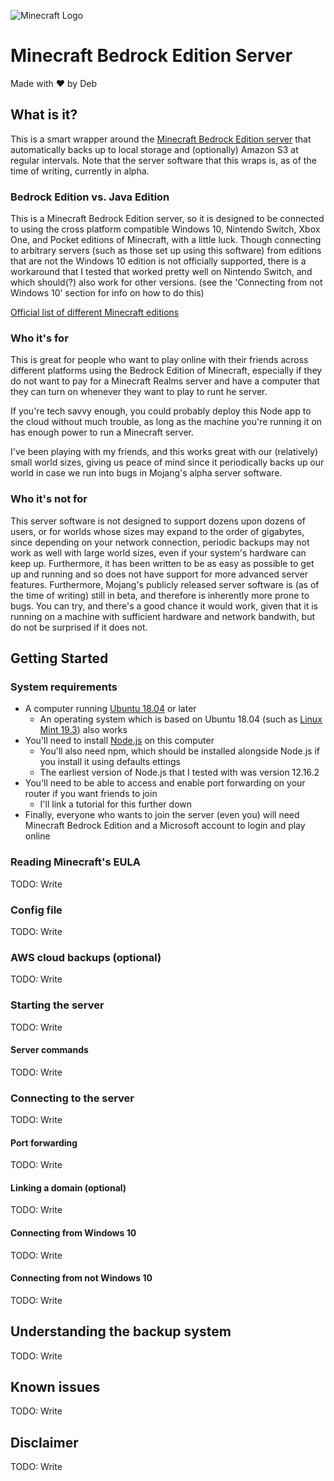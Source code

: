 ![Minecraft Logo](https://www.minecraft.net/etc.clientlibs/minecraft/clientlibs/main/resources/img/header/logo.png)

# Minecraft Bedrock Edition Server
Made with ❤️ by Deb

## What is it?

This is a smart wrapper around the [Minecraft Bedrock Edition server](https://www.minecraft.net/en-us/download/server/bedrock/) that automatically backs up to local storage and (optionally) Amazon S3 at regular intervals. Note that the server software that this wraps is, as of the time of writing, currently in alpha.

### Bedrock Edition vs. Java Edition
This is a Minecraft Bedrock Edition server, so it is designed to be connected to using the cross platform compatible Windows 10, Nintendo Switch, Xbox One, and Pocket editions of Minecraft, with a little luck. Though connecting to arbitrary servers (such as those set up using this software) from editions that are not the Windows 10 edition is not officially supported, there is a workaround that I tested that worked pretty well on Nintendo Switch, and which should(?) also work for other versions. (see the 'Connecting from not Windows 10' section for info on how to do this)

[Official list of different Minecraft editions](https://help.minecraft.net/hc/en-us/articles/360034753992-Different-Minecraft-Editions)

### Who it's for
This is great for people who want to play online with their friends across different platforms using the Bedrock Edition of Minecraft, especially if they do not want to pay for a Minecraft Realms server and have a computer that they can turn on whenever they want to play to runt he server.

If you're tech savvy enough, you could probably deploy this Node app to the cloud without much trouble, as long as the machine you're running it on has enough power to run a Minecraft server.

I've been playing with my friends, and this works great with our (relatively) small world sizes, giving us peace of mind since it periodically backs up our world in case we run into bugs in Mojang's alpha server software.

### Who it's not for
This server software is not designed to support dozens upon dozens of users, or for worlds whose sizes may expand to the order of gigabytes, since depending on your network connection, periodic backups may not work as well with large world sizes, even if your system's hardware can keep up. Furthermore, it has been written to be as easy as possible to get up and running and so does not have support for more advanced server features. Furthermore, Mojang's publicly released server software is (as of the time of writing) still in beta, and therefore is inherently more prone to bugs. You can try, and there's a good chance it would work, given that it is running on a machine with sufficient hardware and network bandwith, but do not be surprised if it does not.

## Getting Started

### System requirements
- A computer running [Ubuntu 18.04](http://releases.ubuntu.com/18.04.4/) or later
  - An operating system which is based on Ubuntu 18.04 (such as [Linux Mint 19.3](https://www.linuxmint.com/download.php)) also works
- You'll need to install [Node.js](https://nodejs.org/en/download/) on this computer
  - You'll also need npm, which should be installed alongside Node.js if you install it using defaults ettings
  - The earliest version of Node.js that I tested with was version 12.16.2
- You'll need to be able to access and enable port forwarding on your router if you want friends to join
  - I'll link a tutorial for this further down
- Finally, everyone who wants to join the server (even you) will need Minecraft Bedrock Edition and a Microsoft account to login and play online

### Reading Minecraft's EULA
TODO: Write

### Config file
TODO: Write

### AWS cloud backups (optional)
TODO: Write

### Starting the server
TODO: Write

#### Server commands
TODO: Write

### Connecting to the server
TODO: Write

#### Port forwarding
TODO: Write

#### Linking a domain (optional)
TODO: Write

#### Connecting from Windows 10
TODO: Write

#### Connecting from not Windows 10
TODO: Write

## Understanding the backup system
TODO: Write

## Known issues
TODO: Write

## Disclaimer
TODO: Write
